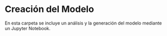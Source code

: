 # Creación del Modelo

En esta carpeta se incluye un análisis y la generación del modelo mediante un Jupyter Notebook.